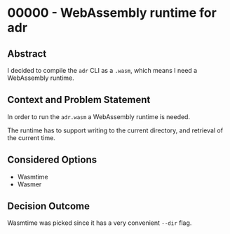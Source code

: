 # 00000 - WebAssembly runtime for adr

## Abstract

I decided to compile the `adr` CLI as a `.wasm`, which means I need a WebAssembly runtime.

## Context and Problem Statement

In order to run the `adr.wasm` a WebAssembly runtime is needed.

The runtime has to support writing to the current directory, and retrieval of the current time.

## Considered Options

- Wasmtime
- Wasmer

## Decision Outcome

Wasmtime was picked since it has a very convenient `--dir` flag.

<!-- Add additional information here, comparison of options, research, etc -->
